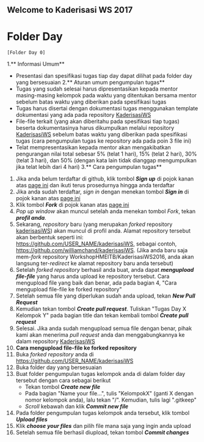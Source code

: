 ## Welcome to Kaderisasi WS 2017
# Folder Day   
   `[Folder Day 0]`

1.** Informasi Umum**
  * Presentasi dan spesifikasi tugas tiap day dapat dilihat pada folder day yang bersesuaian
2.** Aturan umum pengumpulan tugas**
  * Tugas yang sudah selesai harus dipresentasikan kepada mentor masing-masing kelompok pada waktu yang ditentukan bersama mentor sebelum batas waktu yang diberikan pada spesifikasi tugas
  * Tugas harus disertai dengan dokumentasi tugas menggunakan template dokumentasi yang ada pada repository [KaderisasiWS]
  * File-file terkait (yang akan diberitahu pada spesifikasi tiap tugas) beserta dokumentasinya harus dikumpulkan melalui repository [KaderisasiWS] sebelum batas waktu yang diberikan pada spesifikasi tugas (cara pengumpulan tugas ke repository ada pada poin 3 file ini)
  * Telat mempresentasikan kepada mentor akan mengakibatkan pengurangan nilai total sebesar 5% (telat 1 hari), 15% (telat 2 hari), 30% (telat 3 hari), dan 50% (dengan kata lain tidak dianggap mengumpulkan jika telat lebih dari 4 hari)
3.** Cara pengumpulan tugas**<br  />
 1. Jika anda belum terdaftar di github, klik tombol ***Sign up*** di pojok kanan atas [page ini](https://github.com/join?source=header-home) dan ikuti terus prosedurnya hingga anda terdaftar
 2. Jika anda sudah terdaftar, *sign in* dengan menekan tombol ***Sign in*** di pojok kanan atas [page ini](https://github.com/login)
 3. Klik tombol ***Fork*** di pojok kanan atas [page ini](https://github.com/WShme2017/kaderisasiWS)
 4. *Pop up window* akan muncul setelah anda menekan tombol *Fork*, tekan ***profil anda***.
 5. Sekarang, *repository* baru (yang merupakan *forked* repository [kaderisasiWS]) akan muncul di profil anda. Alamat repository tersebut akan berbentuk seperti ini: https://github.com/USER_NAME/kaderisasiWS, sebagai contoh, https://github.com/williamchand/kaderisasiWS. (Jika anda baru saja mem-*fork* repository WorkshopHMEITB/KaderisasiWS2016, anda akan langsung ter-*redirect* ke alamat repository baru anda tersebut)
 6. Setelah *forked repository* berhasil anda buat, anda dapat ***mengupload file-file*** yang harus anda upload ke repository tersebut. Cara mengupload file yang baik dan benar, ada pada bagian 4, "Cara mengupload file-file ke forked repository"
 7. Setelah semua file yang diperlukan sudah anda upload, tekan ***New Pull Request***
 8. Kemudian tekan tombol ***Create pull request***. Tuliskan "Tugas Day X Kelompok Y" pada bagian title dan tekan kembali tombol ***Create pull request***
 9. Selesai. Jika anda sudah mengupload semua file dengan benar, pihak kami akan menerima *pull request* anda dan menggabungkannya ke dalam repository [KaderisasiWS]
4. **Cara mengupload file-file ke forked repository**
 1. Buka *forked repository* anda di https://github.com/USER_NAME/kaderisasiWS
 2. Buka folder day yang bersesuaian
 3. Buat folder pengumpulan tugas kelompok anda di dalam folder day tersebut dengan cara sebagai berikut
     * Tekan tombol ***Create new file***
     * Pada bagian "Name your file...", tulis "KelompokX" (ganti X dengan nomor kelompok anda), lalu tekan "/". Kemudian, tulis lagi ".gitkeep"
     * *Scroll* kebawah dan klik ***Commit new file***
 4. Pada folder pengumpulan tugas kelompok anda tersebut, klik tombol ***Upload files***
 5. Klik ***choose your files*** dan pilih file mana saja yang ingin anda upload
 6. Setelah semua file berhasil diupload, tekan tombol ***Commit changes***
 
[kaderisasiWS]: https://github.com/WShme2017/kaderisasiWS
[Folder Day 0]: https://github.com/WShme2017/kaderisasiWS/tree/master/day%200
